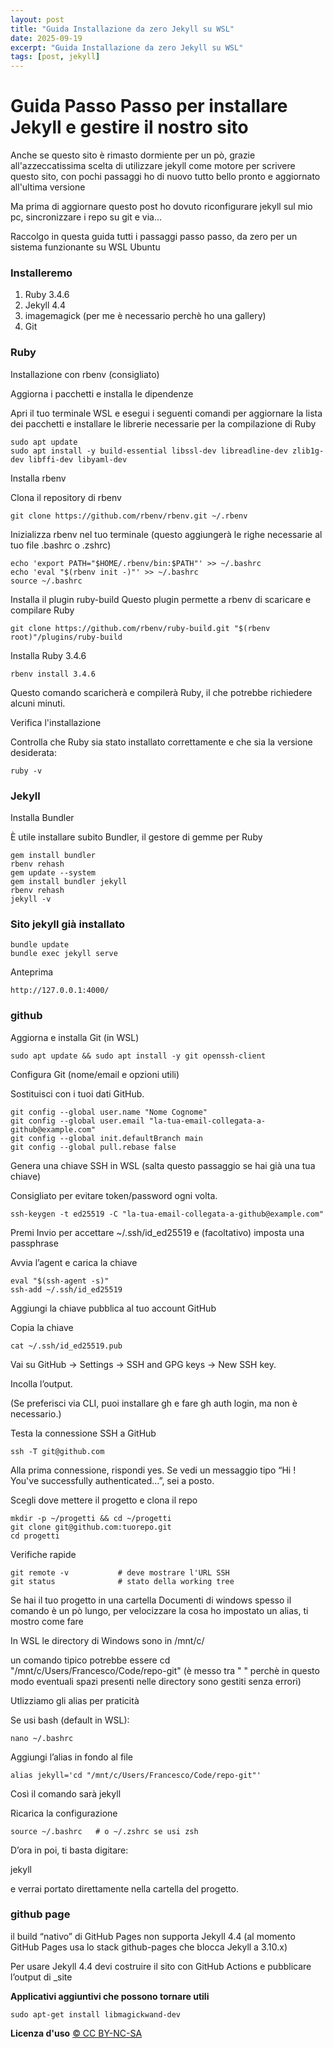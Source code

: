 ```yaml
---
layout: post
title: "Guida Installazione da zero Jekyll su WSL"
date: 2025-09-19
excerpt: "Guida Installazione da zero Jekyll su WSL"
tags: [post, jekyll]
---
```

**Guida Passo Passo per installare Jekyll e gestire il nostro sito**
===

Anche se questo sito è rimasto dormiente per un pò, grazie all'azzeccatissima scelta di utilizzare jekyll come motore per scrivere questo sito, con pochi passaggi ho di nuovo tutto bello pronto e aggiornato all'ultima versione

Ma prima di aggiornare questo post ho dovuto riconfigurare jekyll sul mio pc, sincronizzare i repo su git e via...

Raccolgo in questa guida tutti i passaggi passo passo, da zero per un sistema funzionante su WSL Ubuntu

### Installeremo 
1. Ruby 3.4.6
2. Jekyll 4.4
3. imagemagick (per me è necessario perchè ho una gallery)
4. Git

### Ruby

Installazione con rbenv (consigliato)

Aggiorna i pacchetti e installa le dipendenze

Apri il tuo terminale WSL e esegui i seguenti comandi per aggiornare la lista dei pacchetti e installare le librerie necessarie per la compilazione di Ruby

    sudo apt update
    sudo apt install -y build-essential libssl-dev libreadline-dev zlib1g-dev libffi-dev libyaml-dev

Installa rbenv

Clona il repository di rbenv

    git clone https://github.com/rbenv/rbenv.git ~/.rbenv

Inizializza rbenv nel tuo terminale (questo aggiungerà le righe necessarie al tuo file .bashrc o .zshrc)

    echo 'export PATH="$HOME/.rbenv/bin:$PATH"' >> ~/.bashrc
    echo 'eval "$(rbenv init -)"' >> ~/.bashrc
    source ~/.bashrc

Installa il plugin ruby-build
Questo plugin permette a rbenv di scaricare e compilare Ruby

    git clone https://github.com/rbenv/ruby-build.git "$(rbenv root)"/plugins/ruby-build

Installa Ruby 3.4.6

    rbenv install 3.4.6

Questo comando scaricherà e compilerà Ruby, il che potrebbe richiedere alcuni minuti. 

Verifica l'installazione

Controlla che Ruby sia stato installato correttamente e che sia la versione desiderata:

    ruby -v

### Jekyll
Installa Bundler

È utile installare subito Bundler, il gestore di gemme per Ruby

    gem install bundler
    rbenv rehash
    gem update --system
    gem install bundler jekyll
    rbenv rehash
    jekyll -v

### Sito jekyll già installato

    bundle update
    bundle exec jekyll serve

Anteprima

    http://127.0.0.1:4000/

### github

Aggiorna e installa Git (in WSL)

    sudo apt update && sudo apt install -y git openssh-client

Configura Git (nome/email e opzioni utili)

Sostituisci con i tuoi dati GitHub.

    git config --global user.name "Nome Cognome"
    git config --global user.email "la-tua-email-collegata-a-github@example.com"
    git config --global init.defaultBranch main
    git config --global pull.rebase false

Genera una chiave SSH in WSL (salta questo passaggio se hai già una tua chiave)

Consigliato per evitare token/password ogni volta.

    ssh-keygen -t ed25519 -C "la-tua-email-collegata-a-github@example.com"

Premi Invio per accettare ~/.ssh/id_ed25519 e (facoltativo) imposta una passphrase

Avvia l’agent e carica la chiave

    eval "$(ssh-agent -s)"
    ssh-add ~/.ssh/id_ed25519

Aggiungi la chiave pubblica al tuo account GitHub

Copia la chiave

    cat ~/.ssh/id_ed25519.pub

Vai su GitHub → Settings → SSH and GPG keys → New SSH key.

Incolla l’output.

(Se preferisci via CLI, puoi installare gh e fare gh auth login, ma non è necessario.)

Testa la connessione SSH a GitHub

    ssh -T git@github.com

Alla prima connessione, rispondi yes. Se vedi un messaggio tipo “Hi <tuo-username>! You've successfully authenticated…”, sei a posto.

Scegli dove mettere il progetto e clona il repo

    mkdir -p ~/progetti && cd ~/progetti
    git clone git@github.com:tuorepo.git
    cd progetti

Verifiche rapide

    git remote -v           # deve mostrare l'URL SSH
    git status              # stato della working tree

Se hai il tuo progetto in una cartella Documenti di windows spesso il comando è un pò lungo, per velocizzare la cosa ho impostato un alias, ti mostro come fare

In WSL le directory di Windows sono in /mnt/c/

un comando tipico potrebbe essere cd "/mnt/c/Users/Francesco/Code/repo-git" (è messo tra " " perchè in questo modo eventuali spazi presenti nelle directory sono gestiti senza errori)

Utlizziamo gli alias per praticità

Se usi bash (default in WSL):

    nano ~/.bashrc

Aggiungi l’alias in fondo al file

    alias jekyll='cd "/mnt/c/Users/Francesco/Code/repo-git"'

Così il comando sarà jekyll

Ricarica la configurazione

    source ~/.bashrc   # o ~/.zshrc se usi zsh

D’ora in poi, ti basta digitare:

jekyll

e verrai portato direttamente nella cartella del progetto.

### github page
il build “nativo” di GitHub Pages non supporta Jekyll 4.4 (al momento GitHub Pages usa lo stack github-pages che blocca Jekyll a 3.10.x)

Per usare Jekyll 4.4 devi costruire il sito con GitHub Actions e pubblicare l’output di _site


**Applicativi aggiuntivi che possono tornare utili**

    sudo apt-get install libmagickwand-dev

**Licenza d'uso**
[© CC BY-NC-SA](https://creativecommons.org/licenses/by-nc-sa/4.0/)